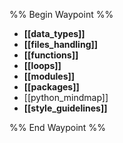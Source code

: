 %% Begin Waypoint %%
- **[[data_types]]**
- **[[files_handling]]**
- **[[functions]]**
- **[[loops]]**
- **[[modules]]**
- **[[packages]]**
- [[python_mindmap]]
- **[[style_guidelines]]**


%% End Waypoint %%